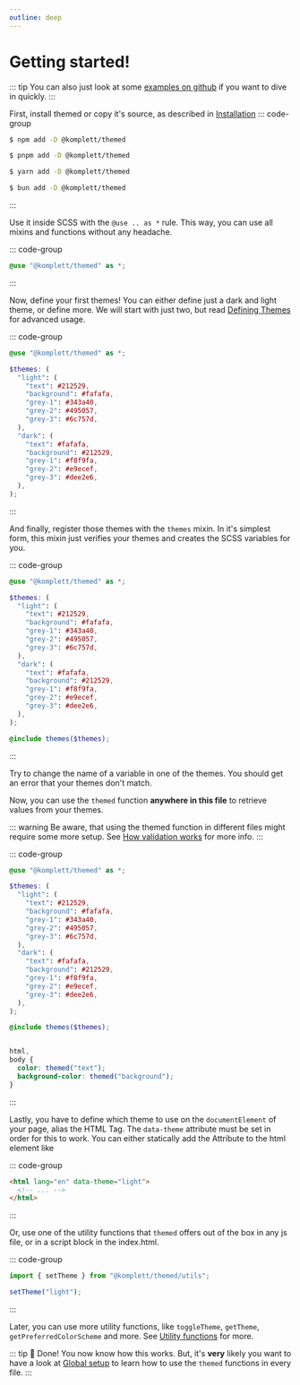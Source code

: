 ```yaml
---
outline: deep
---
```


# Getting started!

::: tip
You can also just look at some [examples on github](https://github.com/komplettio/themed/tree/main/examples) if you want to dive in quickly.
:::

First, install themed or copy it's source, as described in [Installation](/guide/installation)
::: code-group

```sh [npm]
$ npm add -D @komplett/themed
```

```sh [pnpm]
$ pnpm add -D @komplett/themed
```

```sh [yarn]
$ yarn add -D @komplett/themed
```

```sh [bun]
$ bun add -D @komplett/themed
```

:::

Use it inside SCSS with the `@use .. as *` rule. This way, you can use all mixins and functions without any headache.

::: code-group

```scss [style.scss] {1}
@use "@komplett/themed" as *;
```

:::

Now, define your first themes! You can either define just a dark and light theme, or define more. We will start with just two, but read [Defining Themes](/guide/defining-themes) for advanced usage.

::: code-group

```scss [style.scss] {3-18}
@use "@komplett/themed" as *;

$themes: (
  "light": (
    "text": #212529,
    "background": #fafafa,
    "grey-1": #343a40,
    "grey-2": #495057,
    "grey-3": #6c757d,
  ),
  "dark": (
    "text": #fafafa,
    "background": #212529,
    "grey-1": #f8f9fa,
    "grey-2": #e9ecef,
    "grey-3": #dee2e6,
  ),
);
```

:::

And finally, register those themes with the `themes` mixin. In it's simplest form, this mixin just verifies your themes and creates the SCSS variables for you.

::: code-group

```scss [style.scss] {20}
@use "@komplett/themed" as *;

$themes: (
  "light": (
    "text": #212529,
    "background": #fafafa,
    "grey-1": #343a40,
    "grey-2": #495057,
    "grey-3": #6c757d,
  ),
  "dark": (
    "text": #fafafa,
    "background": #212529,
    "grey-1": #f8f9fa,
    "grey-2": #e9ecef,
    "grey-3": #dee2e6,
  ),
);

@include themes($themes);
```

:::

Try to change the name of a variable in one of the themes. You should get an error that your themes don't match.

Now, you can use the `themed` function **anywhere in this file** to retrieve values from your themes.

::: warning
Be aware, that using the themed function in different files might require some more setup. See [How validation works](/guide/how-validation-works) for more info.
:::


::: code-group

```scss [style.scss] {23-27}
@use "@komplett/themed" as *;

$themes: (
  "light": (
    "text": #212529,
    "background": #fafafa,
    "grey-1": #343a40,
    "grey-2": #495057,
    "grey-3": #6c757d,
  ),
  "dark": (
    "text": #fafafa,
    "background": #212529,
    "grey-1": #f8f9fa,
    "grey-2": #e9ecef,
    "grey-3": #dee2e6,
  ),
);

@include themes($themes);


html,
body {
  color: themed("text");
  background-color: themed("background");
}

```

:::


Lastly, you have to define which theme to use on the `documentElement` of your page, alias the HTML Tag. The `data-theme` attribute must be set in order for this to work.
You can either statically add the Attribute to the html element like

::: code-group

```html [index.html] {1}
<html lang="en" data-theme="light">
  <!-- ... -->
</html>
```

:::

Or, use one of the utility functions that `themed` offers out of the box in any js file, or in a script block in the index.html.

::: code-group

```js [index.js] {1-3}
import { setTheme } from "@komplett/themed/utils";

setTheme("light");
```

:::

Later, you can use more utility functions, like `toggleTheme`, `getTheme`, `getPreferredColorScheme` and more. See [Utility functions](/guide/utility-functions) for more.

::: tip
:tada: Done! You now know how this works. But, it's **very** likely you want to have a look at [Global setup](/guide/global-setup) to learn how to use the `themed` functions in every file.
:::